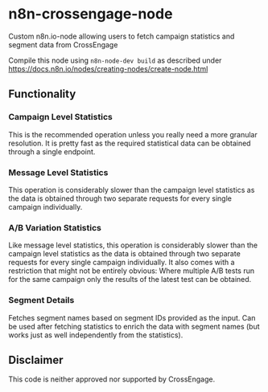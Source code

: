 # n8n-crossengage-node
Custom n8n.io-node allowing users to fetch campaign statistics and segment data from CrossEngage 

Compile this node using `n8n-node-dev build` as described under https://docs.n8n.io/nodes/creating-nodes/create-node.html

## Functionality

### Campaign Level Statistics
This is the recommended operation unless you really need a more granular resolution. It is pretty fast as the required statistical data can be obtained through a single endpoint.

### Message Level Statistics
This operation is considerably slower than the campaign level statistics as the data is obtained through two separate requests for every single campaign individually.

### A/B Variation Statistics
Like message level statistics, this operation is considerably slower than the campaign level statistics as the data is obtained through two separate requests for every single campaign individually. It also comes with a restriction that might not be entirely obvious: Where multiple A/B tests run for the same campaign only the results of the latest test can be obtained.

### Segment Details
Fetches segment names based on segment IDs provided as the input. Can be used after fetching statistics to enrich the data with segment names (but works just as well independently from the statistics). 

## Disclaimer
This code is neither approved nor supported by CrossEngage.